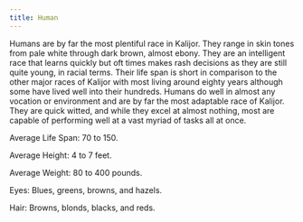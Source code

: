 ```yaml
---
title: Human
---
```


Humans are by far the most plentiful race in Kalijor. They range in skin tones
from pale white through dark brown, almost ebony. They are an intelligent race
that learns quickly but oft times makes rash decisions as they are still quite
young, in racial terms. Their life span is short in comparison to the other
major races of Kalijor with most living around eighty years although some have
lived well into their hundreds. Humans do well in almost any vocation or
environment and are by far the most adaptable race of Kalijor. They are quick
witted, and while they excel at almost nothing, most are capable of performing
well at a vast myriad of tasks all at once.

Average Life Span: 70 to 150.

Average Height: 4 to 7 feet.

Average Weight: 80 to 400 pounds.

Eyes: Blues, greens, browns, and hazels.

Hair: Browns, blonds, blacks, and reds.
